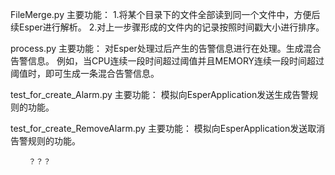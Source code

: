FileMerge.py
	主要功能：
		1.将某个目录下的文件全部读到同一个文件中，方便后续Esper进行解析。
		2.对上一步骤形成的文件内的记录按照时间戳大小进行排序。

process.py
	主要功能：
		对Esper处理过后产生的告警信息进行在处理。生成混合告警信息。
		例如，当CPU连续一段时间超过阈值并且MEMORY连续一段时间超过阈值时，即可生成一条混合告警信息。

test_for_create_Alarm.py
	主要功能：
		模拟向EsperApplication发送生成告警规则的功能。

test_for_create_RemoveAlarm.py
	主要功能：
		模拟向EsperApplication发送取消告警规则的功能。

		？？？
		